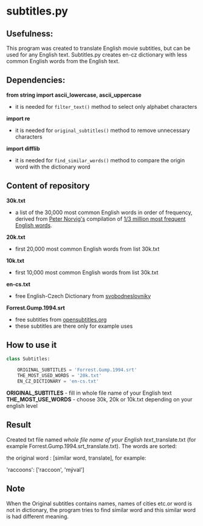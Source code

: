# **subtitles.py**


## **Usefulness:**
This program was created to translate English movie subtitles, but can be used for any English text. Subtitles.py creates en-cz dictionary with less common English words from the English text.

## **Dependencies:**
**from string import ascii_lowercase, ascii_uppercase**
*   it is needed for `filter_text()` method to select only alphabet characters

**import re**
*   it is needed for `original_subtitles()` method to remove unnecessary characters

**import difflib**
*   it is needed for `find_similar_words()` method to compare the origin word with the dictionary word

## **Content of repository**
**30k.txt**
- a list of the 30,000 most common English words in order of frequency, derived from [Peter Norvig's](http://norvig.com/ngrams/) compilation of [1/3 million most frequent English words](http://norvig.com/ngrams/count_1w.txt).

**20k.txt**
- first 20,000 most common English words from list 30k.txt

**10k.txt**
- first 10,000 most common English words from list 30k.txt

**en-cs.txt**
- free English-Czech Dictionary from [svobodneslovniky](https://github.com/svobodneslovniky/svobodneslovniky)

**Forrest.Gump.1994.srt**
- free subtitles from [opensubtitles.org](https://www.opensubtitles.org/cs/search/sublanguageid-eng/idmovie-178)
- these subtitles are there only for example uses

##  **How to use it**
```Python
class Subtitles:

    ORIGINAL_SUBTITLES = 'Forrest.Gump.1994.srt'
    THE_MOST_USED_WORDS = '20k.txt'
    EN_CZ_DICTIONARY = 'en-cs.txt'
```
**ORIGINAL_SUBTITLES** - fill in whole file name of your English text
**THE_MOST_USE_WORDS** - choose 30k, 20k or 10k.txt depending on your english level

## **Result**
Created txt file named *whole file name of your English text*_translate.txt (for example Forrest.Gump.1994.srt_translate.txt). The words are sorted:

the original word : [similar word, translate],
for example:

'raccoons': ['raccoon', 'mýval']

## **Note**
When the Original subtitles contains names, names of cities etc.or word is not in dictionary, the program tries to find similar word and this similar word is had different meaning.
